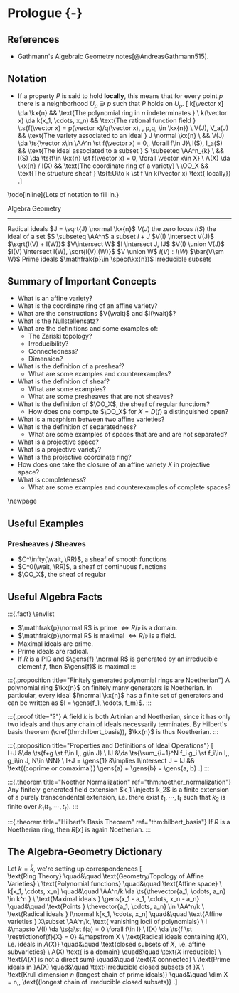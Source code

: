 # Prologue {-}

## References 

- Gathmann's Algebraic Geometry notes[@AndreasGathmann515].

## Notation

- If a property $P$ is said to hold **locally**, this means that for every point $p$ there is a neighborhood $U_p \ni p$ such that $P$ holds on $U_p$.
\[
k[\vector x] \da \kx{n} && \text{The polynomial ring in $n$ indeterminates } \\
k(\vector x) \da k(x_1, \cdots, x_n) && \text{The rational function field } \ts{f(\vector x) = p(\vector x)/q(\vector x), \, p,q, \in \kx{n}} \\ 
V(J), V_a(J)                   && \text{The variety associated to an ideal } J \normal \kx{n} \\
&& V(J) \da \ts{\vector x\in \AA^n \st f(\vector x) = 0,\, \forall f\in J}\\
I(S), I_a(S)                   && \text{The ideal associated to a subset } S \subseteq \AA^n_{k} \\
&& I(S) \da \ts{f\in \kx{n} \st f(\vector x) = 0\, \forall \vector x\in X} \\
A(X) \da \kx{n} / I(X) && \text{The coordinate ring of a variety} \\
\OO_X && \text{The structure sheaf } \ts{f:U\to k \st f \in k(\vector x) \text{ locally}}
.\]

\todo[inline]{Lots of notation to fill in.}

Algebra                                       Geometry
-------                                       --------
Radical ideals $J = \sqrt{J} \normal \kx{n}$  $V(J)$ the zero locus
$I(S)$ the ideal of a set                     $S \subseteq \AA^n$ a subset
$I + J$                                       $V(I) \intersect V(J)$
$\sqrt{I(V) + I(W)}$                          $V\intersect W$
$I \intersect J, IJ$                          $V(I) \union V(J)$
$I(V) \intersect I(W), \sqrt{I(V)I(W)}$       $V \union W$
$I(V) : I(W)$                                 $\bar{V\sm W}$
Prime ideals $\mathfrak{p}\in \spec(\kx{n})$  Irreducible subsets

## Summary of Important Concepts

- What is an affine variety?
- What is the coordinate ring of an affine variety?
- What are the constructions $V(\wait)$ and $I(\wait)$?
- What is the Nullstellensatz?
- What are the definitions and some examples of:
  - The Zariski topology?
  - Irreducibility?
  - Connectedness?
  - Dimension?
- What is the definition of a presheaf?
  - What are some examples and counterexamples?
- What is the definition of sheaf?
  - What are some examples?
  - What are some presheaves that are not sheaves?
- What is the definition of $\OO_X$, the sheaf of regular functions?
  - How does one compute $\OO_X$ for $X = D(f)$ a distinguished open?
- What is a morphism between two affine varieties?
- What is the definition of separatedness?
  - What are some examples of spaces that are and are not separated?
- What is a projective space?
- What is a projective variety?
- What is the projective coordinate ring?
- How does one take the closure of an affine variety $X$ in projective space?
- What is completeness?
  - What are some examples and counterexamples of complete spaces?



\newpage

## Useful Examples

### Presheaves / Sheaves

- $C^\infty(\wait, \RR)$, a sheaf of smooth functions
- $C^0(\wait, \RR)$, a sheaf of continuous functions
- $\OO_X$, the sheaf of regular 


## Useful Algebra Facts

:::{.fact}
\envlist

- $\mathfrak{p}\normal R$ is prime $\iff R/\mathfrak{p}$ is a domain.
- $\mathfrak{p}\normal R$ is maximal $\iff R/\mathfrak{p}$ is a field.
- Maximal ideals are prime.
- Prime ideals are radical.
- If $R$ is a PID and $\gens{f} \normal R$ is generated by an irreducible element $f$, then $\gens{f}$ is maximal
:::

:::{.proposition title="Finitely generated polynomial rings are Noetherian"}
A polynomial ring $\kx{n}$ on finitely many generators is Noetherian.
In particular, every ideal $I\normal \kx{n}$ has a finite set of generators and can be written as $I = \gens{f_1, \cdots, f_m}$.
:::

:::{.proof title="?"}
A field $k$ is both Artinian and Noetherian, since it has only two ideals and thus any chain of ideals necessarily terminates.
By Hilbert's basis theorem (\cref{thm:hilbert_basis}), $\kx{n}$ is thus Noetherian. 
:::

:::{.proposition title="Properties and Definitions of Ideal Operations"}
\[  
I+J   &\da \ts{f+g \st f\in I,\, g\in J} \\
IJ    &\da \ts{\sum_{i=1}^N f_i g_i \st f_i\in I,\, g_i\in J, N\in \NN} \\
I+J   = \gens{1} 
      &\implies I\intersect J = IJ && \text{(coprime or comaximal)}
\gens{a} + \gens{b} = \gens{a, b}
.\]
:::


:::{.theorem title="Noether Normalization" ref="thm:noether_normalization"}
Any finitely-generated field extension $k_1 \injects k_2$ is a finite extension of a purely transcendental extension, i.e. there exist $t_1, \cdots, t_\ell$ such that $k_2$ is finite over $k_1(t_1, \cdots, t_\ell)$.
:::


:::{.theorem title="Hilbert's Basis Theorem" ref="thm:hilbert_basis"}
If $R$ is a Noetherian ring, then $R[x]$ is again Noetherian.
:::

## The Algebra-Geometry Dictionary

Let $k=\bar k$, we're setting up correspondences
\[  
\text{Ring Theory} 
\quad&\quad 
\text{Geometry/Topology of Affine Varieties}
\\
\text{Polynomial functions} 
\quad&\quad 
\text{Affine space} 
\\
k[x_1, \cdots, x_n]
\quad&\quad 
\AA^n/k \da \ts{\thevector{a_1, \cdots, a_n} \in k^n } 
\\
\text{Maximal ideals } \gens{x_1 - a_1, \cdots, x_n - a_n} 
\quad&\quad 
\text{Points } \thevector{a_1, \cdots, a_n} \in \AA^n/k
\\
\text{Radical ideals } I\normal k[x_1, \cdots, x_n]
\quad&\quad 
\text{Affine varieties } X\subset  \AA^n/k, \text{ vanishing locii of polynomials} 
\\
I &\mapsto V(I) \da \ts{a\st f(a) = 0 \forall f\in I} \\
I(X) \da \ts{f \st \restrictionof{f}{X} = 0} &\mapsfrom X 
\\
\text{Radical ideals containing $I(X)$, i.e. ideals in $A(X)$} 
\quad&\quad 
\text{closed subsets of $X$, i.e. affine subvarieties}
\\
A(X) \text{ is a domain}
\quad&\quad 
\text{$X$ irreducible}
\\
\text{$A(X)$ is not a direct sum}
\quad&\quad 
\text{$X$ connected} 
\\
\text{Prime ideals in }A(X)
\quad&\quad 
\text{Irreducible closed subsets of }X
\\
\text{Krull dimension $n$ (longest chain of prime ideals)}
\quad&\quad 
\dim X = n,\, \text{(longest chain of irreducible closed subsets)}
.\]


